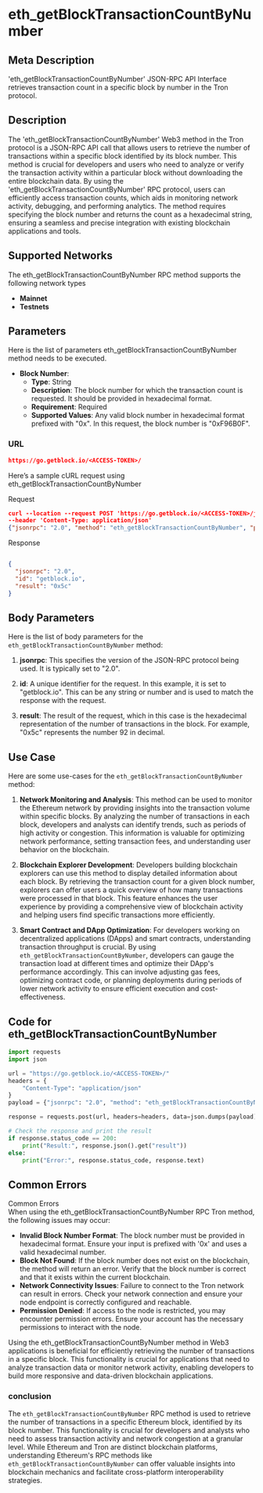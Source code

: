 # eth_getBlockTransactionCountByNumber


## Meta Description
'eth_getBlockTransactionCountByNumber' JSON-RPC API Interface retrieves transaction count in a specific block by number in the Tron protocol.

## Description
The 'eth_getBlockTransactionCountByNumber' Web3 method in the Tron protocol is a JSON-RPC API call that allows users to retrieve the number of transactions within a specific block identified by its block number. This method is crucial for developers and users who need to analyze or verify the transaction activity within a particular block without downloading the entire blockchain data. By using the 'eth_getBlockTransactionCountByNumber' RPC protocol, users can efficiently access transaction counts, which aids in monitoring network activity, debugging, and performing analytics. The method requires specifying the block number and returns the count as a hexadecimal string, ensuring a seamless and precise integration with existing blockchain applications and tools.

## Supported Networks
The eth_getBlockTransactionCountByNumber RPC method supports the following network types
- **Mainnet**
- **Testnets**

## Parameters

Here is the list of parameters eth_getBlockTransactionCountByNumber method needs to be executed.

- **Block Number**:
  - **Type**: String
  - **Description**: The block number for which the transaction count is requested. It should be provided in hexadecimal format.
  - **Requirement**: Required
  - **Supported Values**: Any valid block number in hexadecimal format prefixed with "0x". In this request, the block number is "0xF96B0F".

### URL
```json
https://go.getblock.io/<ACCESS-TOKEN>/
```
Here’s a sample cURL request using eth_getBlockTransactionCountByNumber

Request
```json
curl --location --request POST 'https://go.getblock.io/<ACCESS-TOKEN>/jsonrpc' 
--header 'Content-Type: application/json' 
{"jsonrpc": "2.0", "method": "eth_getBlockTransactionCountByNumber", "params": ["0xF96B0F"], "id": "getblock.io"}
```

Response
```json

{
  "jsonrpc": "2.0",
  "id": "getblock.io",
  "result": "0x5c"
}
```
## Body Parameters

Here is the list of body parameters for the `eth_getBlockTransactionCountByNumber` method:

1. **jsonrpc**: This specifies the version of the JSON-RPC protocol being used. It is typically set to "2.0".

2. **id**: A unique identifier for the request. In this example, it is set to "getblock.io". This can be any string or number and is used to match the response with the request.

3. **result**: The result of the request, which in this case is the hexadecimal representation of the number of transactions in the block. For example, "0x5c" represents the number 92 in decimal.

## Use Case

Here are some use-cases for the `eth_getBlockTransactionCountByNumber` method:

1. **Network Monitoring and Analysis**: This method can be used to monitor the Ethereum network by providing insights into the transaction volume within specific blocks. By analyzing the number of transactions in each block, developers and analysts can identify trends, such as periods of high activity or congestion. This information is valuable for optimizing network performance, setting transaction fees, and understanding user behavior on the blockchain.

2. **Blockchain Explorer Development**: Developers building blockchain explorers can use this method to display detailed information about each block. By retrieving the transaction count for a given block number, explorers can offer users a quick overview of how many transactions were processed in that block. This feature enhances the user experience by providing a comprehensive view of blockchain activity and helping users find specific transactions more efficiently.

3. **Smart Contract and DApp Optimization**: For developers working on decentralized applications (DApps) and smart contracts, understanding transaction throughput is crucial. By using `eth_getBlockTransactionCountByNumber`, developers can gauge the transaction load at different times and optimize their DApp's performance accordingly. This can involve adjusting gas fees, optimizing contract code, or planning deployments during periods of lower network activity to ensure efficient execution and cost-effectiveness.

## Code for eth_getBlockTransactionCountByNumber


```python
import requests
import json

url = "https://go.getblock.io/<ACCESS-TOKEN>/"
headers = {
    "Content-Type": "application/json"
}
payload = {"jsonrpc": "2.0", "method": "eth_getBlockTransactionCountByNumber", "params": ["0xF96B0F"], "id": "getblock.io"}

response = requests.post(url, headers=headers, data=json.dumps(payload))

# Check the response and print the result
if response.status_code == 200:
    print("Result:", response.json().get("result"))
else:
    print("Error:", response.status_code, response.text)
```
## Common Errors

Common Errors  
When using the eth_getBlockTransactionCountByNumber RPC Tron method, the following issues may occur:  
- **Invalid Block Number Format**: The block number must be provided in hexadecimal format. Ensure your input is prefixed with '0x' and uses a valid hexadecimal number.  
- **Block Not Found**: If the block number does not exist on the blockchain, the method will return an error. Verify that the block number is correct and that it exists within the current blockchain.  
- **Network Connectivity Issues**: Failure to connect to the Tron network can result in errors. Check your network connection and ensure your node endpoint is correctly configured and reachable.  
- **Permission Denied**: If access to the node is restricted, you may encounter permission errors. Ensure your account has the necessary permissions to interact with the node.

Using the eth_getBlockTransactionCountByNumber method in Web3 applications is beneficial for efficiently retrieving the number of transactions in a specific block. This functionality is crucial for applications that need to analyze transaction data or monitor network activity, enabling developers to build more responsive and data-driven blockchain applications.

### conclusion

The `eth_getBlockTransactionCountByNumber` RPC method is used to retrieve the number of transactions in a specific Ethereum block, identified by its block number. This functionality is crucial for developers and analysts who need to assess transaction activity and network congestion at a granular level. While Ethereum and Tron are distinct blockchain platforms, understanding Ethereum's RPC methods like `eth_getBlockTransactionCountByNumber` can offer valuable insights into blockchain mechanics and facilitate cross-platform interoperability strategies.

